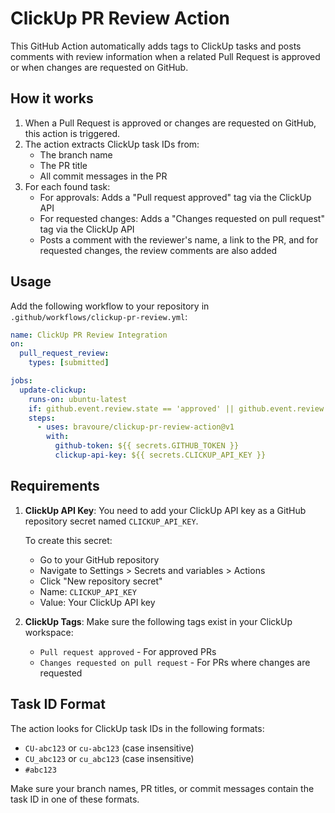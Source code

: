 # ClickUp PR Review Action

This GitHub Action automatically adds tags to ClickUp tasks and posts comments with review information when a related Pull Request is approved or when changes are requested on GitHub.

## How it works

1. When a Pull Request is approved or changes are requested on GitHub, this action is triggered.
2. The action extracts ClickUp task IDs from:
   - The branch name
   - The PR title
   - All commit messages in the PR
3. For each found task:
   - For approvals: Adds a "Pull request approved" tag via the ClickUp API
   - For requested changes: Adds a "Changes requested on pull request" tag via the ClickUp API
   - Posts a comment with the reviewer's name, a link to the PR, and for requested changes, the review comments are also added

## Usage

Add the following workflow to your repository in `.github/workflows/clickup-pr-review.yml`:

```yaml
name: ClickUp PR Review Integration
on:
  pull_request_review:
    types: [submitted]

jobs:
  update-clickup:
    runs-on: ubuntu-latest
    if: github.event.review.state == 'approved' || github.event.review.state == 'changes_requested'
    steps:
      - uses: bravoure/clickup-pr-review-action@v1
        with:
          github-token: ${{ secrets.GITHUB_TOKEN }}
          clickup-api-key: ${{ secrets.CLICKUP_API_KEY }}
```

## Requirements

1. **ClickUp API Key**: You need to add your ClickUp API key as a GitHub repository secret named `CLICKUP_API_KEY`.

   To create this secret:
   - Go to your GitHub repository
   - Navigate to Settings > Secrets and variables > Actions
   - Click "New repository secret"
   - Name: `CLICKUP_API_KEY`
   - Value: Your ClickUp API key

2. **ClickUp Tags**: Make sure the following tags exist in your ClickUp workspace:
   - `Pull request approved` - For approved PRs
   - `Changes requested on pull request` - For PRs where changes are requested

## Task ID Format

The action looks for ClickUp task IDs in the following formats:
- `CU-abc123` or `cu-abc123` (case insensitive)
- `CU_abc123` or `cu_abc123` (case insensitive)
- `#abc123`

Make sure your branch names, PR titles, or commit messages contain the task ID in one of these formats. 